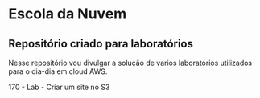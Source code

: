 # Escola da Nuvem

## Repositório criado para laboratórios 

Nesse repositório vou divulgar a solução de varios laboratórios utilizados para o dia-dia em cloud AWS.

170 - Lab - Criar um site no S3 
